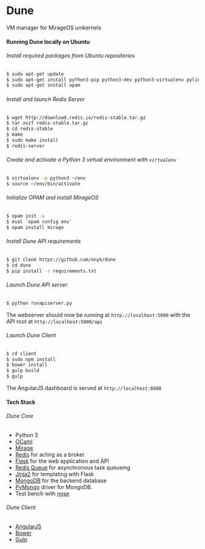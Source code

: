 # Dune
VM manager for MirageOS unikernels

#### Running Dune locally on Ubuntu
###### Install required packages from Ubuntu repositories

```sh
$ sudo apt-get update
$ sudo apt-get install python3-pip python3-dev python3-virtualenv pylint
$ sudo apt-get install opam
```

###### Install and launch Redis Server

```sh
$ wget http://download.redis.io/redis-stable.tar.gz
$ tar xvzf redis-stable.tar.gz
$ cd redis-stable
$ make
$ sudo make install
$ redis-server
```

###### Create and activate a Python 3 virtual environment with `virtualenv`
```sh
$ virtualenv -p python3 ~/env
$ source ~/env/bin/activate
```

###### Initialize OPAM and install MirageOS
```sh
$ opam init -a
$ eval `opam config env`
$ opam install mirage
```

###### Install Dune API requirements
```sh
$ git clone https://github.com/onyb/dune
$ cd dune
$ pip install -r requirements.txt
```

###### Launch Dune API server
```sh
$ python runapiserver.py
```
The webserver should now be running at `http://localhost:5000` with the API root at `http://localhost:5000/api`

###### Launch Dune Client
```sh
$ cd client
$ sudo npm install
$ bower install
$ gulp build
$ gulp
```
The AngularJS dashboard is served at `http://localhost:8888`

#### Tech Stack
###### Dune Core
- Python 3
- [OCaml](http://ocaml.org)
- [Mirage](http://mirage.io)
- [Redis](http://redis.io) for acting as a broker
- [Flask](http://flask.pocoo.org) for the web application and API
- [Redis Queue](http://python-rq.org) for asynchronous task queueing
- [Jinja2](http://jinja.pocoo.org) for templating with Flask
- [MongoDB](https://docs.mongodb.org/manual) for the backend database
- [PyMongo](https://api.mongodb.org/python/current) driver for MongoDB.
- Test bench with [nose](https://nose.readthedocs.org/en/latest)

###### Dune Client
- [AngularJS](https://angularjs.org)
- [Bower](http://bower.io)
- [Gulp](http://gulpjs.com)
